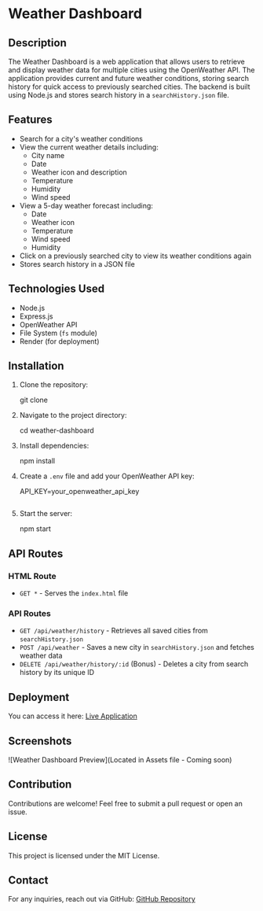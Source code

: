 # Weather Dashboard

## Description

The Weather Dashboard is a web application that allows users to retrieve and display weather data for multiple cities using the OpenWeather API. The application provides current and future weather conditions, storing search history for quick access to previously searched cities. The backend is built using Node.js and stores search history in a `searchHistory.json` file.

## Features

- Search for a city's weather conditions
- View the current weather details including:
  - City name
  - Date
  - Weather icon and description
  - Temperature
  - Humidity
  - Wind speed
- View a 5-day weather forecast including:
  - Date
  - Weather icon
  - Temperature
  - Wind speed
  - Humidity
- Click on a previously searched city to view its weather conditions again
- Stores search history in a JSON file

## Technologies Used

- Node.js
- Express.js
- OpenWeather API
- File System (`fs` module)
- Render (for deployment)

## Installation

1. Clone the repository:
  
   git clone <repository-url>
  
2. Navigate to the project directory:
  
   cd weather-dashboard

3. Install dependencies:

   npm install
  
4. Create a `.env` file and add your OpenWeather API key:
  
   API_KEY=your_openweather_api_key
   ```
5. Start the server:

   npm start
  

## API Routes

### HTML Route
- `GET *` - Serves the `index.html` file

### API Routes
- `GET /api/weather/history` - Retrieves all saved cities from `searchHistory.json`
- `POST /api/weather` - Saves a new city in `searchHistory.json` and fetches weather data
- `DELETE /api/weather/history/:id` (Bonus) - Deletes a city from search history by its unique ID

## Deployment

You can access it here: [Live Application](http://localhost:3001/)

## Screenshots

![Weather Dashboard Preview](Located in Assets file - Coming soon)

## Contribution

Contributions are welcome! Feel free to submit a pull request or open an issue.

## License

This project is licensed under the MIT License.

## Contact

For any inquiries, reach out via GitHub: [GitHub Repository](https://github.com/VampMina528/Weather-Dashboard)

